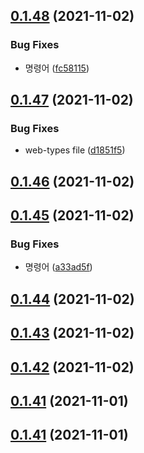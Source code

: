 ## [0.1.48](https://github.com/yooseongsil/test-ss-ui/compare/v0.1.47...v0.1.48) (2021-11-02)


### Bug Fixes

* 명령어 ([fc58115](https://github.com/yooseongsil/test-ss-ui/commit/fc581156f7907ba2d7ae2a84110dc5739a01c62a))



## [0.1.47](https://github.com/yooseongsil/test-ss-ui/compare/v0.1.46...v0.1.47) (2021-11-02)


### Bug Fixes

* web-types file ([d1851f5](https://github.com/yooseongsil/test-ss-ui/commit/d1851f58256142580a913d0dd8cb61b4af5c0a89))



## [0.1.46](https://github.com/yooseongsil/test-ss-ui/compare/v0.1.45...v0.1.46) (2021-11-02)



## [0.1.45](https://github.com/yooseongsil/test-ss-ui/compare/v0.1.44...v0.1.45) (2021-11-02)


### Bug Fixes

* 명령어 ([a33ad5f](https://github.com/yooseongsil/test-ss-ui/commit/a33ad5fe8244e6baefcad26962d29fd689d35250))



## [0.1.44](https://github.com/yooseongsil/test-ss-ui/compare/v0.1.42...v0.1.44) (2021-11-02)



## [0.1.43](https://github.com/yooseongsil/test-ss-ui/compare/v0.1.40...v0.1.43) (2021-11-02)



## [0.1.42](https://github.com/yooseongsil/test-ss-ui/compare/v0.1.40...v0.1.42) (2021-11-02)



## [0.1.41](https://github.com/yooseongsil/test-ss-ui/compare/v0.1.40...v0.1.41) (2021-11-01)



## [0.1.41](https://github.com/yooseongsil/test-ss-ui/compare/v0.1.40...v0.1.41) (2021-11-01)



